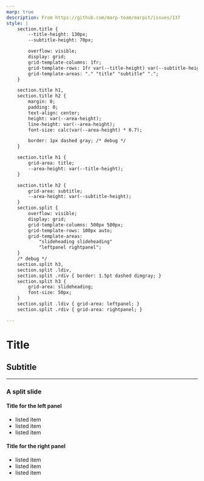 ```yaml
---
marp: true
description: From https://github.com/marp-team/marpit/issues/137
style: |
    section.title {
        --title-height: 130px;
        --subtitle-height: 70px;

        overflow: visible;
        display: grid;
        grid-template-columns: 1fr;
        grid-template-rows: 1fr var(--title-height) var(--subtitle-height) 1fr;
        grid-template-areas: "." "title" "subtitle" ".";
    }

    section.title h1,
    section.title h2 {
        margin: 0;
        padding: 0;
        text-align: center;
        height: var(--area-height);
        line-height: var(--area-height);
        font-size: calc(var(--area-height) * 0.7);

        border: 1px dashed gray; /* debug */
    }

    section.title h1 {
        grid-area: title;
        --area-height: var(--title-height);
    }

    section.title h2 {
        grid-area: subtitle;
        --area-height: var(--subtitle-height);
    }
    section.split {
        overflow: visible;
        display: grid;
        grid-template-columns: 500px 500px;
        grid-template-rows: 100px auto;
        grid-template-areas: 
            "slideheading slideheading"
            "leftpanel rightpanel";
    }
    /* debug */
    section.split h3, 
    section.split .ldiv, 
    section.split .rdiv { border: 1.5pt dashed dimgray; }
    section.split h3 {
        grid-area: slideheading;
        font-size: 50px;
    }
    section.split .ldiv { grid-area: leftpanel; }
    section.split .rdiv { grid-area: rightpanel; }

---
```


<!-- _class: title -->

# Title
## Subtitle

---
### A split slide
<!-- _class: split -->
<div class=ldiv>

#### Title for the left panel
- listed item
- listed item
- listed item
</div>
<div class=rdiv>

#### Title for the right panel
- listed item
- listed item
- listed item
</div>
